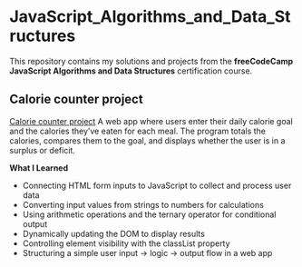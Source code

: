 # JavaScript_Algorithms_and_Data_Structures

This repository contains my solutions and projects from the **freeCodeCamp JavaScript Algorithms and Data Structures** certification course.


## Calorie counter project
[Calorie counter project]((https://github.com/AnaRomanovaWork/JavaScript_Algorithms_and_Data_Structures/tree/master/calorie_counter))
A web app where users enter their daily calorie goal and the calories they’ve eaten for each meal. 
The program totals the calories, compares them to the goal, and displays whether the user is in a surplus or deficit.

**What I Learned**
- Connecting HTML form inputs to JavaScript to collect and process user data
- Converting input values from strings to numbers for calculations
- Using arithmetic operations and the ternary operator for conditional output
- Dynamically updating the DOM to display results
- Controlling element visibility with the classList property
- Structuring a simple user input → logic → output flow in a web app

